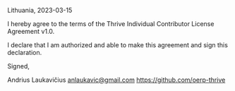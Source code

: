 Lithuania, 2023-03-15

I hereby agree to the terms of the Thrive Individual Contributor License Agreement v1.0.

I declare that I am authorized and able to make this agreement and sign this declaration.

Signed,

Andrius Laukavičius anlaukavic@gmail.com https://github.com/oerp-thrive
